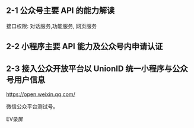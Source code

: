 ## 2-1 公众号主要 API 的能力解读

接口权限:
对话服务,功能服务, 网页服务

## 2-2 小程序主要 API 能力及公众号内申请认证


## 2-3 接入公众开放平台以 UnionID 统一小程序与公众号用户信息
https://open.weixin.qq.com/

微信公众平台测试号。

EV录屏